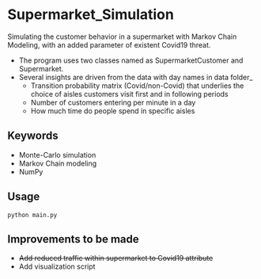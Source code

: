 # Supermarket_Simulation
Simulating the customer behavior in a supermarket with Markov Chain Modeling, with an added parameter of existent Covid19 threat.

- The program uses two classes named as SupermarketCustomer and Supermarket.
- Several insights are driven from the data with day names in data folder_
    - Transition probability matrix (Covid/non-Covid) that underlies the choice of aisles customers visit first and in following periods
    - Number of customers entering per minute in a day
    - How much time do people spend in specific aisles

## Keywords
  - Monte-Carlo simulation
  - Markov Chain modeling
  - NumPy

## Usage
    python main.py

## Improvements to be made

- ~~Add reduced traffic within supermarket to Covid19 attribute~~
- Add visualization script
